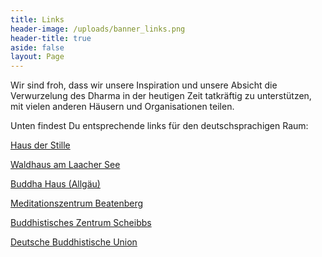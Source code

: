 ```yaml
---
title: Links
header-image: /uploads/banner_links.png
header-title: true
aside: false
layout: Page
---
```

Wir sind froh, dass wir unsere Inspiration und unsere Absicht die Verwurzelung des Dharma in der heutigen Zeit tatkräftig zu unterstützen, mit vielen anderen Häusern und Organisationen teilen.

Unten findest Du entsprechende links für den deutschsprachigen Raum:

[Haus der Stille](https://www.hausderstille.org/)

[Waldhaus am Laacher See](http://buddhismus-im-westen.de/)

[Buddha Haus (Allgäu)](https://www.buddha-haus.de/)

[Meditationszentrum Beatenberg](www.karuna.ch)

[Buddhistisches Zentrum Scheibbs](www.bzs.at)

[Deutsche Buddhistische Union](https://www.buddhismus-deutschland.de/)
